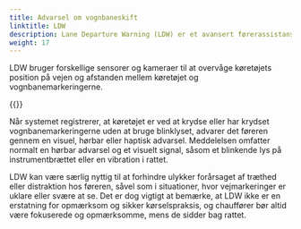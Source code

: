 ```yaml
---
title: Advarsel om vognbaneskift
linktitle: LDW
description: Lane Departure Warning (LDW) er et avansert førerassistansesystem (ADAS) som hjelper sjåfører å unngå utilsiktet å forlate kjørefeltet mens de kjører.
weight: 17
---
```

<!-- markdownlint-disable MD033 -->

LDW bruger forskellige sensorer og kameraer til at overvåge køretøjets position på vejen og afstanden mellem køretøjet og vognbanemarkeringerne.

{{<evkxdisplayaddarticle />}}

Når systemet registrerer, at køretøjet er ved at krydse eller har krydset vognbanemarkeringerne uden at bruge blinklyset, advarer det føreren gennem en visuel, hørbar eller haptisk advarsel. Meddelelsen omfatter normalt en hørbar advarsel og et visuelt signal, såsom et blinkende lys på instrumentbrættet eller en vibration i rattet.

LDW kan være særlig nyttig til at forhindre ulykker forårsaget af træthed eller distraktion hos føreren, såvel som i situationer, hvor vejmarkeringer er uklare eller svære at se. Det er dog vigtigt at bemærke, at LDW ikke er en erstatning for opmærksom og sikker kørselspraksis, og chauffører bør altid være fokuserede og opmærksomme, mens de sidder bag rattet.
